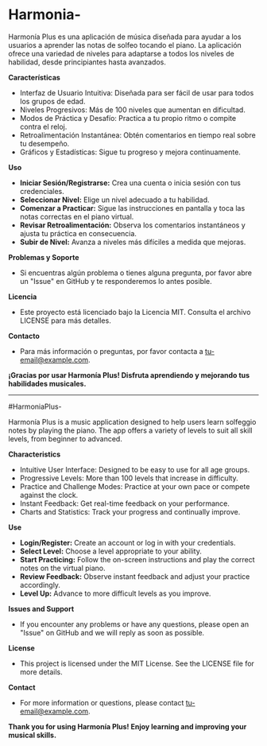 # Harmonia-

Harmonía Plus es una aplicación de música diseñada para ayudar a los usuarios a aprender las notas de solfeo tocando el piano. La aplicación ofrece una variedad de niveles para adaptarse a todos los niveles de habilidad, desde principiantes hasta avanzados.

**Características**
- Interfaz de Usuario Intuitiva: Diseñada para ser fácil de usar para todos los grupos de edad.
- Niveles Progresivos: Más de 100 niveles que aumentan en dificultad.
- Modos de Práctica y Desafío: Practica a tu propio ritmo o compite contra el reloj.
- Retroalimentación Instantánea: Obtén comentarios en tiempo real sobre tu desempeño.
- Gráficos y Estadísticas: Sigue tu progreso y mejora continuamente.

**Uso**
- **Iniciar Sesión/Registrarse:** Crea una cuenta o inicia sesión con tus credenciales.
- **Seleccionar Nivel:** Elige un nivel adecuado a tu habilidad.
- **Comenzar a Practicar:** Sigue las instrucciones en pantalla y toca las notas correctas en el piano virtual.
- **Revisar Retroalimentación:** Observa los comentarios instantáneos y ajusta tu práctica en consecuencia.
- **Subir de Nivel:** Avanza a niveles más difíciles a medida que mejoras.

**Problemas y Soporte**
- Si encuentras algún problema o tienes alguna pregunta, por favor abre un "Issue" en GitHub y te responderemos lo antes posible.

**Licencia**
- Este proyecto está licenciado bajo la Licencia MIT. Consulta el archivo LICENSE para más detalles.

**Contacto**
- Para más información o preguntas, por favor contacta a tu-email@example.com.


**¡Gracias por usar Harmonía Plus! Disfruta aprendiendo y mejorando tus habilidades musicales.**


**********************************************************************************************************************************************************

#HarmoniaPlus-

Harmonía Plus is a music application designed to help users learn solfeggio notes by playing the piano. The app offers a variety of levels to suit all skill levels, from beginner to advanced.

**Characteristics**
- Intuitive User Interface: Designed to be easy to use for all age groups.
- Progressive Levels: More than 100 levels that increase in difficulty.
- Practice and Challenge Modes: Practice at your own pace or compete against the clock.
- Instant Feedback: Get real-time feedback on your performance.
- Charts and Statistics: Track your progress and continually improve.

**Use**
- **Login/Register:** Create an account or log in with your credentials.
- **Select Level:** Choose a level appropriate to your ability.
- **Start Practicing:** Follow the on-screen instructions and play the correct notes on the virtual piano.
- **Review Feedback:** Observe instant feedback and adjust your practice accordingly.
- **Level Up:** Advance to more difficult levels as you improve.

**Issues and Support**
- If you encounter any problems or have any questions, please open an "Issue" on GitHub and we will reply as soon as possible.

**License**
- This project is licensed under the MIT License. See the LICENSE file for more details.

**Contact**
- For more information or questions, please contact tu-email@example.com.


**Thank you for using Harmonía Plus! Enjoy learning and improving your musical skills.**
